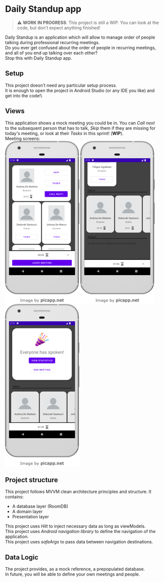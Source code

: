 # Daily Standup app

> :warning: **WORK IN PROGRESS**: This project is still a WIP. You can look at the code, but don't expect anything finished!

Daily Standup is an application which will allow to manage order of people talking during professional recurring meetings.\
Do you ever get confused about the order of people in recurring meetings, and all of you end up talking over each other?\
Stop this with Daily Standup app.

## Setup

This project doesn't need any particular setup process.\
It is enough to open the project in Android Studio (or any IDE you like) and get into the code!\

## Views

This application shows a mock meeting you could be in.
You can _Call next_ to the subsequent person that has to talk, _Skip_ them if they are missing for today's meeting, or look at their _Tasks_ in this sprint! (**WIP**).\
Meeting screens:\
![Normal meeting](screenshots/normal.png)
![Meeting with people who talked](screenshots/talked.png)
![Meeting end](screenshots/meet_end.png)

## Project structure

This project follows MVVM clean architecture principles and structure. It contains:

- A database layer (RoomDB)
- A domain layer
- Presentation layer

This project uses _Hilt_ to inject necessary data as long as viewModels.\
This project uses _Android navigation library_ to define the navigation of the application.\
This project uses _safeArgs_ to pass data between navigation destinations.

## Data Logic

The project provides, as a mock reference, a prepopulated database.\
In future, you will be able to define your own meetings and people.